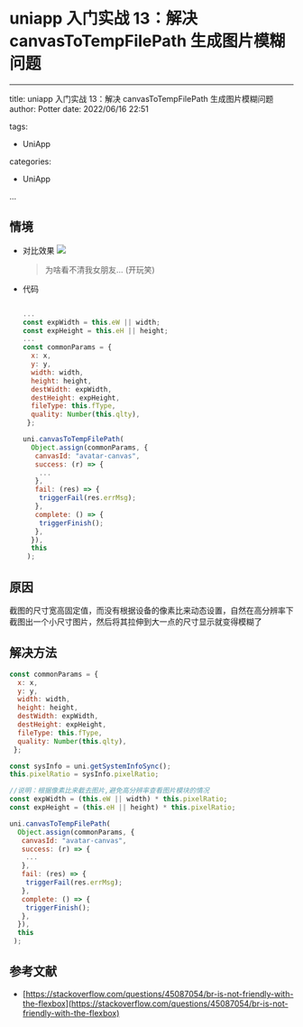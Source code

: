 # uniapp 入门实战 13：解决 canvasToTempFilePath 生成图片模糊问题

---

title: uniapp 入门实战 13：解决 canvasToTempFilePath 生成图片模糊问题
author: Potter
date: 2022/06/16 22:51

tags:

- UniApp

categories:

- UniApp

...

## 情境

- 对比效果
  ![](https://cdn.jsdelivr.net/gh/yxw007/BlogPicBed@master//img/20220616211338.png)
  > 为啥看不清我女朋友… (开玩笑)
- 代码

  ```jsx

  ...
  const expWidth = this.eW || width;
  const expHeight = this.eH || height;
  ...
  const commonParams = {
    x: x,
    y: y,
    width: width,
    height: height,
    destWidth: expWidth,
    destHeight: expHeight,
    fileType: this.fType,
    quality: Number(this.qlty),
   };

  uni.canvasToTempFilePath(
    Object.assign(commonParams, {
     canvasId: "avatar-canvas",
     success: (r) => {
      ...
     },
     fail: (res) => {
      triggerFail(res.errMsg);
     },
     complete: () => {
      triggerFinish();
     },
    }),
    this
   );
  ```

## 原因

截图的尺寸宽高固定值，而没有根据设备的像素比来动态设置，自然在高分辨率下截图出一个小尺寸图片，然后将其拉伸到大一点的尺寸显示就变得模糊了

## 解决方法

```jsx
const commonParams = {
  x: x,
  y: y,
  width: width,
  height: height,
  destWidth: expWidth,
  destHeight: expHeight,
  fileType: this.fType,
  quality: Number(this.qlty),
 };

const sysInfo = uni.getSystemInfoSync();
this.pixelRatio = sysInfo.pixelRatio;

//说明：根据像素比来截去图片,避免高分辨率查看图片模块的情况
const expWidth = (this.eW || width) * this.pixelRatio;
const expHeight = (this.eH || height) * this.pixelRatio;

uni.canvasToTempFilePath(
  Object.assign(commonParams, {
   canvasId: "avatar-canvas",
   success: (r) => {
    ...
   },
   fail: (res) => {
    triggerFail(res.errMsg);
   },
   complete: () => {
    triggerFinish();
   },
  }),
  this
 );
```

## 参考文献

- [https://stackoverflow.com/questions/45087054/br-is-not-friendly-with-the-flexbox](https://stackoverflow.com/questions/45087054/br-is-not-friendly-with-the-flexbox)
